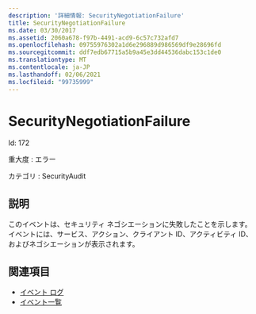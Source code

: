 ```yaml
---
description: '詳細情報: SecurityNegotiationFailure'
title: SecurityNegotiationFailure
ms.date: 03/30/2017
ms.assetid: 2060a678-f97b-4491-acd9-6c57c732afd7
ms.openlocfilehash: 09755976302a1d6e296889d986569df9e28696fd
ms.sourcegitcommit: ddf7edb67715a5b9a45e3dd44536dabc153c1de0
ms.translationtype: MT
ms.contentlocale: ja-JP
ms.lasthandoff: 02/06/2021
ms.locfileid: "99735999"
---
```

# <a name="securitynegotiationfailure"></a>SecurityNegotiationFailure

Id: 172  
  
 重大度 : エラー  
  
 カテゴリ : SecurityAudit  
  
## <a name="description"></a>説明  

 このイベントは、セキュリティ ネゴシエーションに失敗したことを示します。 イベントには、サービス、アクション、クライアント ID、アクティビティ ID、およびネゴシエーションが表示されます。  
  
## <a name="see-also"></a>関連項目

- [イベント ログ](index.md)
- [イベント一覧](events-general-reference.md)

